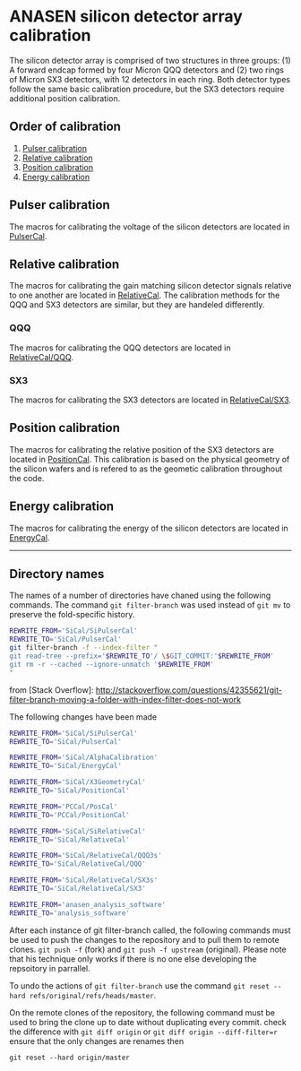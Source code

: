 # ANASEN silicon detector array calibration
The silicon detector array is comprised of two structures in three groups: (1) A forward endcap formed by four Micron QQQ detectors and (2) two rings of Micron SX3 detectors, with 12 detectors in each ring. Both detector types follow the same basic calibration procedure, but the SX3 detectors require additional position calibration.
 
## Order of calibration
 1. [Pulser calibration](#pulser-calibration)
 2. [Relative calibration](#relative-calibration)
 3. [Position calibration](#position-calibration)
 3. [Energy calibration](#energy-calibration)

## Pulser calibration
The macros for calibrating the voltage of the silicon detectors are located in [PulserCal](PulserCal).

## Relative calibration
The macros for calibrating the gain matching silicon detector signals relative to one another are located in [RelativeCal](RelativeCal). The calibration methods for the QQQ and SX3 detectors are similar, but they are handeled differently.

### QQQ
The macros for calibrating the QQQ detectors are located in [RelativeCal/QQQ](RelativeCal/QQQ).
### SX3
The macros for calibrating the SX3 detectors are located in [RelativeCal/SX3](RelativeCal/SX3).

## Position calibration
The macros for calibrating the relative position of the SX3 detectors are located in [PositionCal](PositionCal). This calibration is based on the physical geometry of the silicon wafers and is refered to as the geometic calibration throughout the code.

## Energy calibration
The macros for calibrating the energy of the silicon detectors are located in [EnergyCal](EnergyCal).

---

## Directory names
The names of a number of directories have chaned using the following commands. 
The command `git filter-branch` was used instead of `git mv` to preserve the fold-specific history.

````bash
REWRITE_FROM='SiCal/SiPulserCal'
REWRITE_TO='SiCal/PulserCal'
git filter-branch -f --index-filter "
git read-tree --prefix='$REWRITE_TO'/ \$GIT_COMMIT:'$REWRITE_FROM'
git rm -r --cached --ignore-unmatch '$REWRITE_FROM'
"
````

from [Stack Overflow]: http://stackoverflow.com/questions/42355621/git-filter-branch-moving-a-folder-with-index-filter-does-not-work

The following changes have been made
````bash
REWRITE_FROM='SiCal/SiPulserCal'
REWRITE_TO='SiCal/PulserCal'

REWRITE_FROM='SiCal/AlphaCalibration'
REWRITE_TO='SiCal/EnergyCal'

REWRITE_FROM='SiCal/X3GeometryCal'
REWRITE_TO='SiCal/PositionCal'

REWRITE_FROM='PCCal/PosCal'
REWRITE_TO='PCCal/PositionCal'

REWRITE_FROM='SiCal/SiRelativeCal'
REWRITE_TO='SiCal/RelativeCal'

REWRITE_FROM='SiCal/RelativeCal/QQQ3s'
REWRITE_TO='SiCal/RelativeCal/QQQ'

REWRITE_FROM='SiCal/RelativeCal/SX3s'
REWRITE_TO='SiCal/RelativeCal/SX3'

REWRITE_FROM='anasen_analysis_software'
REWRITE_TO='analysis_software'
````
After each instance of git filter-branch called, the following commands must be used to push the changes to the repository and to pull them to remote clones.
`git push -f` (fork) and `git push -f upstream` (original). Please note that his technique only works if there is no one else developing the repsoitory in parrallel.

To undo the actions of `git filter-branch` use the command `git reset --hard refs/original/refs/heads/master`.

On the remote clones of the repository, the following command must be used to bring the clone up to date without duplicating every commit. 
check the difference with 
`git diff origin` or `git diff origin --diff-filter=r`
ensure that the only changes are renames then 

`git reset --hard origin/master`
